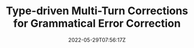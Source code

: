 ---
title: "Type-driven Multi-Turn Corrections for Grammatical Error Correction"
authors:
- Shaopeng Lai
- Qingyu Zhou
- Jiali Zeng
- Zhongli Li
- Chao Li
- Yunbo Cao
- Jinsong Su
author_notes:
- 
- 
- 
- 
- 
- 
- "通讯作者"
date: "2022-05-29T07:56:17Z"
publishDate: "2025-05-29T07:56:17Z"
publication_types: [direction4]
publication: "**In Proc. of ACL 2022 Findings.**"
---